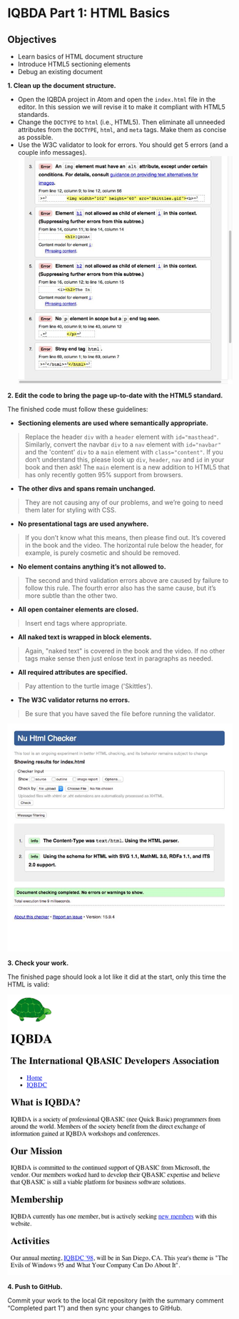 # IQBDA Part 1: HTML Basics

## Objectives
* Learn basics of HTML document structure
* Introduce HTML5 sectioning elements
* Debug an existing document

**1. Clean up the document structure.**

* Open the IQBDA project in Atom and open the `index.html` file in the editor. In this session we will revise it to make it compliant with HTML5 standards.
* Change the `DOCTYPE` to `html` (i.e., HTML5). Then eliminate all unneeded attributes from the `DOCTYPE`, `html`, and `meta` tags. Make them as concise as possible.
* Use the W3C validator to look for errors. You should get 5 errors (and a couple info messages).
![](images/part1s1.jpg)

**2. Edit the code to bring the page up-to-date with the HTML5 standard.**

The finished code must follow these guidelines:

* **Sectioning elements are used where semantically appropriate.**
>Replace the header `div` with a `header` element with `id="masthead"`. Similarly, convert the navbar `div` to a `nav` element with `id="navbar"` and the 'content' `div` to a `main` element with `class="content"`. If you don’t understand this, please look up `div`, `header`, `nav` and `id` in your book and then ask! The `main` element is a new addition to HTML5 that has only recently gotten 95% support from browsers.

* **The other divs and spans remain unchanged.**
>They are not causing any of our problems, and we’re going to need them later for styling with CSS.

* **No presentational tags are used anywhere.**
>If you don’t know what this means, then please find out. It’s covered in the book and the video. The horizontal rule below the header, for example, is purely cosmetic and should be removed.

* **No element contains anything it’s not allowed to.**
>The second and third validation errors above are caused by failure to follow this rule. The fourth error also has the same cause, but it’s more subtle than the other two.

* **All open container elements are closed.**
>Insert end tags where appropriate.

* **All naked text is wrapped in block elements.**
>Again, "naked text" is covered in the book and the video. If no other tags make sense then just enlose text in paragraphs as needed.

* **All required attributes are specified.**
>Pay attention to the turtle image ('Skittles').

* **The W3C validator returns no errors.**
>Be sure that you have saved the file before running the validator.

  ![](images/part1s2.jpg)

**3. Check your work.**

The finished page should look a lot like it did at the start, only this time the HTML is valid:

  ![](images/part1s3.png)

**4. Push to GitHub.**

Commit your work to the local Git repository (with the summary comment “Completed part 1”) and then sync your changes to GitHub.
